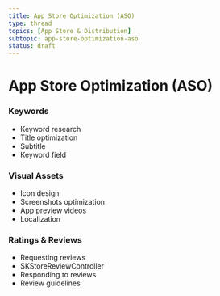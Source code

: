 ```yaml
---
title: App Store Optimization (ASO)
type: thread
topics: [App Store & Distribution]
subtopic: app-store-optimization-aso
status: draft
---
```


# App Store Optimization (ASO)


### Keywords
- Keyword research
- Title optimization
- Subtitle
- Keyword field

### Visual Assets
- Icon design
- Screenshots optimization
- App preview videos
- Localization

### Ratings & Reviews
- Requesting reviews
- SKStoreReviewController
- Responding to reviews
- Review guidelines

